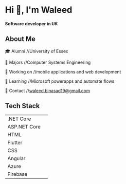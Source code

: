 
# Hi 👋, I'm Waleed
                                                                   
#### Software developer in UK


## About Me

🎓  Alumni        //University of Essex



📜  Majors        //Computer Systems Engineering



💼  Working on    //mobile applications and web development 



📰  Learning      //Microsoft powerapps and automate flows



📮  Contact       //waleed.binasad19@gmail.com


## Tech Stack


|       |  |
| ------------- |:------------:| 
| .NET Core      |
| ASP.NET Core      | 
| HTML      | 
| Flutter      | 
| CSS      |
| Angular      |
| Azure      |
| Firebase      | 


